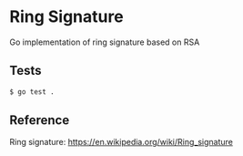 # Ring Signature
Go implementation of ring signature based on RSA

## Tests
```bash
$ go test .
```

## Reference
Ring signature: https://en.wikipedia.org/wiki/Ring_signature
